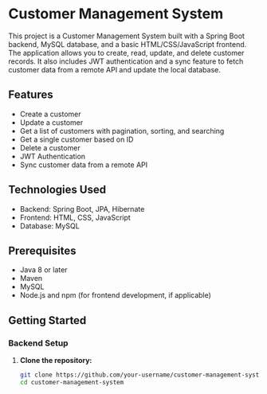 # Customer Management System

This project is a Customer Management System built with a Spring Boot backend, MySQL database, and a basic HTML/CSS/JavaScript frontend. The application allows you to create, read, update, and delete customer records. It also includes JWT authentication and a sync feature to fetch customer data from a remote API and update the local database.

## Features

- Create a customer
- Update a customer
- Get a list of customers with pagination, sorting, and searching
- Get a single customer based on ID
- Delete a customer
- JWT Authentication
- Sync customer data from a remote API

## Technologies Used

- Backend: Spring Boot, JPA, Hibernate
- Frontend: HTML, CSS, JavaScript
- Database: MySQL

## Prerequisites

- Java 8 or later
- Maven
- MySQL
- Node.js and npm (for frontend development, if applicable)

## Getting Started

### Backend Setup

1. **Clone the repository:**

   ```bash
   git clone https://github.com/your-username/customer-management-system.git
   cd customer-management-system
